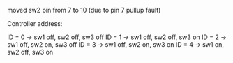 moved sw2 pin from 7 to 10 (due to pin 7 pullup fault)

Controller address:

ID = 0 -> sw1 off, sw2 off, sw3 off
ID = 1 -> sw1 off, sw2 off, sw3 on
ID = 2 -> sw1 off, sw2 on,  sw3 off
ID = 3 -> sw1 off, sw2 on,  sw3 on
ID = 4 -> sw1 on,  sw2 off, sw3 on


